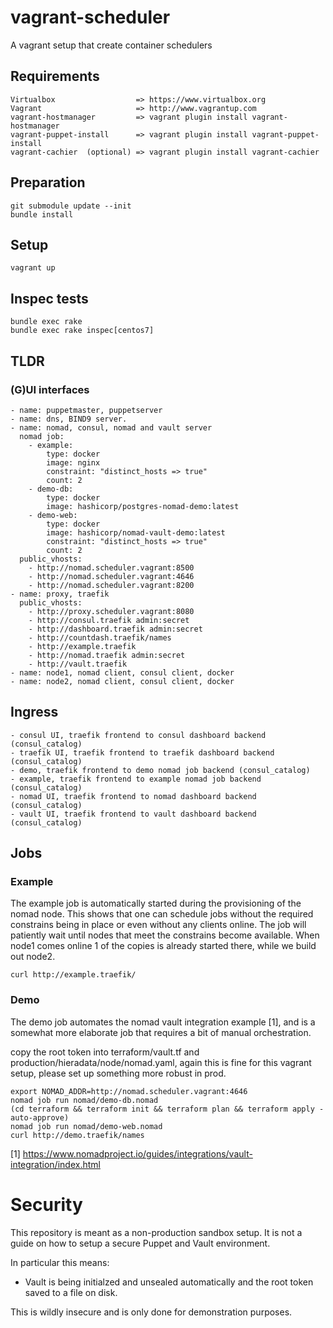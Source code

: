 #  vagrant-scheduler

A vagrant setup that create container schedulers

## Requirements
    Virtualbox                  => https://www.virtualbox.org
    Vagrant                     => http://www.vagrantup.com
    vagrant-hostmanager         => vagrant plugin install vagrant-hostmanager
    vagrant-puppet-install      => vagrant plugin install vagrant-puppet-install
    vagrant-cachier  (optional) => vagrant plugin install vagrant-cachier
    
## Preparation

    git submodule update --init
    bundle install
    
## Setup

    vagrant up

## Inspec tests

    bundle exec rake
    bundle exec rake inspec[centos7] 

## TLDR

### (G)UI interfaces

    
    - name: puppetmaster, puppetserver
    - name: dns, BIND9 server.
    - name: nomad, consul, nomad and vault server
      nomad job:
        - example:
            type: docker
            image: nginx
            constraint: "distinct_hosts => true"
            count: 2
        - demo-db:
            type: docker
            image: hashicorp/postgres-nomad-demo:latest
        - demo-web:
            type: docker
            image: hashicorp/nomad-vault-demo:latest
            constraint: "distinct_hosts => true"
            count: 2
      public_vhosts:
        - http://nomad.scheduler.vagrant:8500
        - http://nomad.scheduler.vagrant:4646
        - http://nomad.scheduler.vagrant:8200
    - name: proxy, traefik
      public_vhosts:
        - http://proxy.scheduler.vagrant:8080
        - http://consul.traefik admin:secret
        - http://dashboard.traefik admin:secret
        - http://countdash.traefik/names
        - http://example.traefik
        - http://nomad.traefik admin:secret
        - http://vault.traefik
    - name: node1, nomad client, consul client, docker
    - name: node2, nomad client, consul client, docker

## Ingress

    - consul UI, traefik frontend to consul dashboard backend (consul_catalog)
    - traefik UI, traefik frontend to traefik dashboard backend (consul_catalog)
    - demo, traefik frontend to demo nomad job backend (consul_catalog)
    - example, traefik frontend to example nomad job backend (consul_catalog)
    - nomad UI, traefik frontend to nomad dashboard backend (consul_catalog)
    - vault UI, traefik frontend to vault dashboard backend (consul_catalog)
        
## Jobs

### Example

The example job is automatically started during the provisioning of the nomad node. This shows that one can schedule jobs without the required constrains being in place or even without any clients online.
The job will patiently wait until nodes that meet the constrains become available. When node1 comes online 1 of the copies is already started there, while we build out node2. 

    curl http://example.traefik/

### Demo

The demo job automates the nomad vault integration example [1], and is a somewhat more elaborate job that requires a bit of manual orchestration.

copy the root token into terraform/vault.tf and production/hieradata/node/nomad.yaml, again this is fine for this vagrant setup, please set up something more robust in prod.

    export NOMAD_ADDR=http://nomad.scheduler.vagrant:4646
    nomad job run nomad/demo-db.nomad
    (cd terraform && terraform init && terraform plan && terraform apply -auto-approve)
    nomad job run nomad/demo-web.nomad
    curl http://demo.traefik/names

[1] https://www.nomadproject.io/guides/integrations/vault-integration/index.html

# Security

This repository is meant as a non-production sandbox setup.
It is not a guide on how to setup a secure Puppet and Vault environment.

In particular this means:

* Vault is being initialzed and unsealed automatically and the root token saved to a file on disk.

This is wildly insecure and is only done for demonstration purposes.
